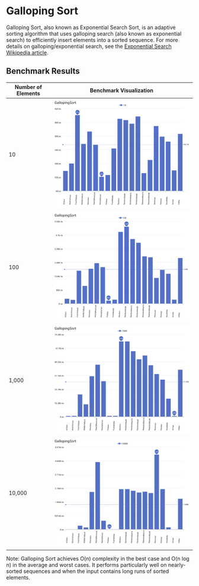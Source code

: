 # Galloping Sort

Galloping Sort, also known as Exponential Search Sort, is an adaptive sorting algorithm that uses galloping search (also known as exponential search) to efficiently insert elements into a sorted sequence. For more details on galloping/exponential search, see the [Exponential Search Wikipedia article](https://en.wikipedia.org/wiki/Exponential_search).

## Benchmark Results

| Number of Elements | Benchmark Visualization                                                                     |
| ------------------ | ------------------------------------------------------------------------------------------- |
| 10                 | <img src="../../images/perf/algo/GallopingSort_cat_d_series_s_10$_bars.svg" width="600">    |
| 100                | <img src="../../images/perf/algo/GallopingSort_cat_d_series_s_100$_bars.svg" width="600">   |
| 1,000              | <img src="../../images/perf/algo/GallopingSort_cat_d_series_s_1000$_bars.svg" width="600">  |
| 10,000             | <img src="../../images/perf/algo/GallopingSort_cat_d_series_s_10000$_bars.svg" width="600"> |

Note: Galloping Sort achieves O(n) complexity in the best case and O(n log n) in the average and worst cases. It performs particularly well on nearly-sorted sequences and when the input contains long runs of sorted elements.